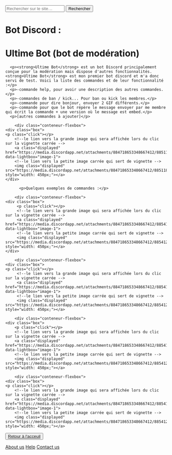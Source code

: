 <html lang="fr">
    <head>
        <link rel="stylesheet" type="text/css" href="style.css">
        <meta charset="utf-8">
        <title>Maeve's Site UwU/Bots</title>
        <link rel="icon" type="image/png" sizes="16x16" href="https://media.discordapp.net/attachments/884718653348667412/885860324513828925/favicon.png?width=427&height=427">
    </head>

  <body>
    <form role="search">
  <div>
    <input type="search" id="maRecherche" name="q"
     placeholder="Rechercher sur le site…"
     aria-label="Rechercher parmi le contenu du site">
    <button>Rechercher</button>
  </div>
</form>
      <h1>Bot Discord :</h1>
      <h1><strong>Ultime Bot</strong> (bot de modération)</h1>
      <p>  </p>
      
      <p><strong>Ultime Bot</strong> est un bot Discord principalement conçue pour la modération mais dispose d'autres fonctionnalités. <strong>Ultime Bot</strong> est mon premier bot discord et m'a donc servi de test. Voici la liste des commandes et de leur fonctionnalité :</p>
      <p>-commande help, pour avoir une description des autres commandes.</p>
      <p>-commandes de ban / kick... Pour ban ou kick les membres.</p>
      <p>-commande pour dire bonjour, envoyer 2 GIF différents.</p>
      <p>-commande pour que le bot répère le message envoyer par me membre qui écrit la commande + une version où le message est embed.</p>
      <p>[autres commandes à ajouter]</p>
      
        <div class="conteneur-flexbox">
    <div class="box">
    <p class="click"></p>
        <!--le lien vers la grande image qui sera affichée lors du clic sur la vignette carrée -->
        <a class="displayed" href="https://media.discordapp.net/attachments/884718653348667412/885118871319748638/Screenshot_5.png" data-lightbox="image-1">
        <!--le lien vers la petite image carrée qui sert de vignette -->
        <img class="displayed" src="https://media.discordapp.net/attachments/884718653348667412/885118871319748638/Screenshot_5.png" style="width: 450px;"></a>
    </div>
            
          <p>Quelques exemples de commandes :</p>
            
        <div class="conteneur-flexbox">
    <div class="box">
         <p class="click"></p>
         <!--le lien vers la grande image qui sera affichée lors du clic sur la vignette carrée -->
         <a class="displayed" href="https://media.discordapp.net/attachments/884718653348667412/885412131074347038/Screenshot_6.png" data-lightbox="image-1">
         <!--le lien vers la petite image carrée qui sert de vignette -->
         <img class="displayed" src="https://media.discordapp.net/attachments/884718653348667412/885412131074347038/Screenshot_6.png" style="width: 450px;"></a>
    </div>

        <div class="conteneur-flexbox">
    <div class="box">
    <p class="click"></p>
         <!--le lien vers la grande image qui sera affichée lors du clic sur la vignette carrée -->
         <a class="displayed" href="https://media.discordapp.net/attachments/884718653348667412/885412132500418571/Screenshot_17.png" data-lightbox="image-1">
         <!--le lien vers la petite image carrée qui sert de vignette -->
         <img class="displayed" src="https://media.discordapp.net/attachments/884718653348667412/885412132500418571/Screenshot_17.png" style="width: 450px;"></a>
  </div>
                        
        <div class="conteneur-flexbox">
    <div class="box">
        <p class="click"></p>
        <!--le lien vers la grande image qui sera affichée lors du clic sur la vignette carrée -->
        <a class="displayed" href="https://media.discordapp.net/attachments/884718653348667412/885412141354590218/Screenshot_18.png" data-lightbox="image-1">
        <!--le lien vers la petite image carrée qui sert de vignette -->
        <img class="displayed" src="https://media.discordapp.net/attachments/884718653348667412/885412141354590218/Screenshot_18.png" style="width: 450px;"></a>
  </div>                     
   
        <div class="conteneur-flexbox">
    <div class="box">
    <p class="click"></p>
        <!--le lien vers la grande image qui sera affichée lors du clic sur la vignette carrée -->
        <a class="displayed" href="https://media.discordapp.net/attachments/884718653348667412/885412145657962496/Screenshot_19.png" data-lightbox="image-1">
        <!--le lien vers la petite image carrée qui sert de vignette -->
        <img class="displayed" src="https://media.discordapp.net/attachments/884718653348667412/885412145657962496/Screenshot_19.png" style="width: 450px;"></a>
  </div>
                    
            
<p></p>
    <button><a href="https://maevebestdev.github.io/Main_Page/">Retour à l'acceuil</a></button>
    <p> </p>
    <a href="https://maevebestdev.github.io/About_Us/">About us</a>
    <a href="https://maevebestdev.github.io/Help/">Help</a>
    <a href="https://maevebestdev.github.io/Contact_Us/">Contact us</a>

